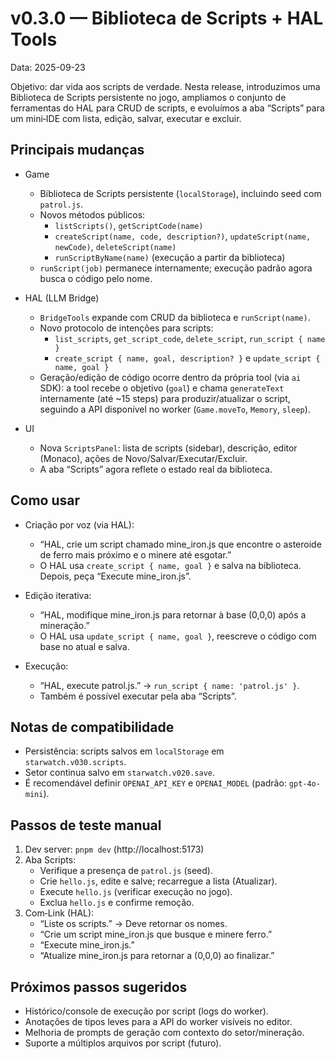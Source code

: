 # v0.3.0 — Biblioteca de Scripts + HAL Tools

Data: 2025-09-23

Objetivo: dar vida aos scripts de verdade. Nesta release, introduzimos uma Biblioteca de Scripts persistente no jogo, ampliamos o conjunto de ferramentas do HAL para CRUD de scripts, e evoluímos a aba “Scripts” para um mini‑IDE com lista, edição, salvar, executar e excluir.

## Principais mudanças

- Game
  - Biblioteca de Scripts persistente (`localStorage`), incluindo seed com `patrol.js`.
  - Novos métodos públicos:
    - `listScripts()`, `getScriptCode(name)`
    - `createScript(name, code, description?)`, `updateScript(name, newCode)`, `deleteScript(name)`
    - `runScriptByName(name)` (execução a partir da biblioteca)
  - `runScript(job)` permanece internamente; execução padrão agora busca o código pelo nome.

- HAL (LLM Bridge)
  - `BridgeTools` expande com CRUD da biblioteca e `runScript(name)`.
  - Novo protocolo de intenções para scripts:
    - `list_scripts`, `get_script_code`, `delete_script`, `run_script { name }`
    - `create_script { name, goal, description? }` e `update_script { name, goal }`
  - Geração/edição de código ocorre dentro da própria tool (via `ai` SDK): a tool recebe o objetivo (`goal`) e chama `generateText` internamente (até ~15 steps) para produzir/atualizar o script, seguindo a API disponível no worker (`Game.moveTo`, `Memory`, `sleep`).

- UI
  - Nova `ScriptsPanel`: lista de scripts (sidebar), descrição, editor (Monaco), ações de Novo/Salvar/Executar/Excluir.
  - A aba “Scripts” agora reflete o estado real da biblioteca.

## Como usar

- Criação por voz (via HAL):
  - “HAL, crie um script chamado mine_iron.js que encontre o asteroide de ferro mais próximo e o minere até esgotar.”
  - O HAL usa `create_script { name, goal }` e salva na biblioteca. Depois, peça “Execute mine_iron.js”.

- Edição iterativa:
  - “HAL, modifique mine_iron.js para retornar à base (0,0,0) após a mineração.”
  - O HAL usa `update_script { name, goal }`, reescreve o código com base no atual e salva.

- Execução:
  - “HAL, execute patrol.js.” → `run_script { name: 'patrol.js' }`.
  - Também é possível executar pela aba “Scripts”.

## Notas de compatibilidade

- Persistência: scripts salvos em `localStorage` em `starwatch.v030.scripts`.
- Setor continua salvo em `starwatch.v020.save`.
- É recomendável definir `OPENAI_API_KEY` e `OPENAI_MODEL` (padrão: `gpt-4o-mini`).

## Passos de teste manual

1. Dev server: `pnpm dev` (http://localhost:5173)
2. Aba Scripts:
   - Verifique a presença de `patrol.js` (seed).
   - Crie `hello.js`, edite e salve; recarregue a lista (Atualizar).
   - Execute `hello.js` (verificar execução no jogo).
   - Exclua `hello.js` e confirme remoção.
3. Com‑Link (HAL):
   - “Liste os scripts.” → Deve retornar os nomes.
   - “Crie um script mine_iron.js que busque e minere ferro.”
   - “Execute mine_iron.js.”
   - “Atualize mine_iron.js para retornar a (0,0,0) ao finalizar.”

## Próximos passos sugeridos

- Histórico/console de execução por script (logs do worker).
- Anotações de tipos leves para a API do worker visíveis no editor.
- Melhoria de prompts de geração com contexto do setor/mineração.
- Suporte a múltiplos arquivos por script (futuro).


